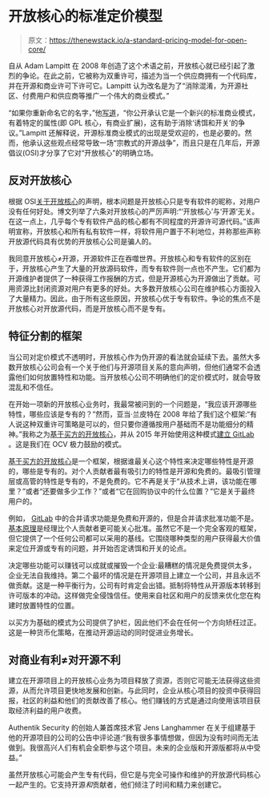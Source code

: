 # 开放核心的标准定价模型

> 原文：<https://thenewstack.io/a-standard-pricing-model-for-open-core/>

自从 Adam Lampitt 在 2008 年创造了这个术语之前，开放核心就已经引起了激烈的争论。在此之前，它被称为双重许可，描述为当一个供应商拥有一个代码库，并在开源和商业许可下许可它。Lampitt 认为改名是为了“消除混淆，为开源社区、付费用户和供应商等推广一个伟大的商业模式。”

“如果你重新命名它的名字，”他[写道](https://alampitt.typepad.com/lampitt_or_leave_it/2008/08/open-core-licen.html)，“你公开承认它是一个新兴的标准商业模式，有着特定的属性(即 GPL 核心，有商业扩展)，这有助于消除‘诱饵和开关’的争议。”Lampitt 还解释说，开源标准商业模式的出现是受欢迎的，也是必要的。然而，他承认这些观点经常导致一场“宗教式的开源战争”，而且只是在几年后，开源倡议(OSI)才分享了它对“开放核心”的明确立场。

## 反对开放核心

根据 OSI[关于开放核心](https://blog.opensource.org/OpenCore/)的声明，根本问题是开放核心只是专有软件的昵称，对用户没有任何好处。博文列举了六条对开放核心的严厉声明:“‘开放核心’与‘开源’无关。在这一点上，几乎每个专有软件产品的核心都有不同程度的开源许可源代码。”该声明宣称，开放核心和所有私有软件一样，将软件用户置于不利地位，并称那些声称开放源代码具有优势的开放核心公司是骗人的。

我同意开放核心≠开源，开源软件正在吞噬世界。开放核心和专有软件的区别在于，开放核心产生了大量的开放源码软件，而专有软件则一点也不产生。它们都为开源维护者提供了一种获得工作报酬的方式，但是开源核心为开源做出了贡献。可用资源比封闭资源对用户有更多的好处。大多数开放核心公司在维护核心方面投入了大量精力。因此，由于所有这些原因，开放核心优于专有软件。争论的焦点不是开放核心对开放源代码，而是开放核心而不是专有。

## 特征分割的框架

当公司对定价模式不透明时，开放核心作为伪开源的看法就会延续下去。虽然大多数开放核心公司会有一个关于他们与开源项目关系的意向声明，但他们通常不会透露他们如何放置特性和功能。当开放核心公司不明确他们的定价模式时，就会导致混乱和不信任。

在开始一项新的开放核心业务时，我最常被问到的一个问题是，“我应该开源哪些特性，哪些应该是专有的？”然而，亚当·兰皮特在 2008 年给了我们这个框架:“有人说这种双重许可策略是可以的，但只要你遵循按用户基础而不是功能细分的精神。”我称之为[基于买方的开放核心](https://opencoreventures.notion.site/Open-Core-Business-Model-525879f382cb430e81274f669a026c15#764604b5c6db4107bb84bbc427d81b87)，并从 2015 年开始使用这种模式[建立 GitLab](https://about.gitlab.com/company/pricing/#buyer-based-open-core) 。这是我们在 OCV 极力鼓励的模式。

[基于买方的开放核心](https://opencoreventures.notion.site/Open-Core-Business-Model-525879f382cb430e81274f669a026c15)是一个框架，根据谁最关心这个特性来决定哪些特性是开源的，哪些是专有的。对个人贡献者最有吸引力的特性是开源和免费的。最吸引管理层或高管的特性是专有的，不是免费的。它不再是关于“从技术上讲，该功能在哪里？”或者“还要做多少工作？”或者“它在回购协议中的什么位置？”它是关于最终用户的。

例如， [GitLab](https://about.gitlab.com/?utm_content=inline-mention) 中的合并请求功能是免费和开源的，但是合并请求批准功能不是。[基本原理](https://about.gitlab.com/company/pricing/#example-template-for-customer-response)是经理比个人贡献者更可能关心批准。虽然它不是一个完全客观的框架，但它提供了一个任何公司都可以采用的基线。它围绕哪种类型的用户获得最大价值来定位开源或专有的问题，并开始否定诱饵和开关的论点。

决定哪些功能可以赚钱可以成就或摧毁一个企业:最糟糕的情况是免费提供太多，企业无法自我维持。第二个最坏的情况是在开源项目上建立一个公司，并且永远不做贡献。这是一种平衡行为，公司有时肯定会出错。抵制将特性从开源版本转移到许可版本的冲动。这样做完全侵蚀信任。使用来自社区和用户的反馈来优化您在构建时放置特性的位置。

以买方为基础的模式为公司提供了护栏，因此他们不会在任何一个方向矫枉过正。这是一种货币化策略，在推动开源运动的同时促进业务增长。

## 对商业有利≠对开源不利

建立在开源项目上的开放核心业务为项目释放了资源，否则它可能无法获得这些资源，从而允许项目更快地发展和创新。与此同时，企业从核心项目的投资中获得回报，社区的利益和他们的贡献改善了核心。他们赚钱的方式是通过向使用该项目获取经济利益的用户收费。

Authentik Security 的创始人兼首席技术官 Jens Langhammer 在关于组建基于他的开源项目的公司的公告中评论道:“我有很多事情想做，但因为没有时间而无法做到。我很高兴人们有机会全职参与这个项目。未来的企业版和开源版都将从中受益。”

虽然开放核心可能会产生专有代码，但它是与完全可操作和维护的开放源代码核心一起产生的。它支持开源*和*贡献者，他们倾注了时间和精力来创建它。

<svg xmlns:xlink="http://www.w3.org/1999/xlink" viewBox="0 0 68 31" version="1.1"><title>Group</title> <desc>Created with Sketch.</desc></svg>